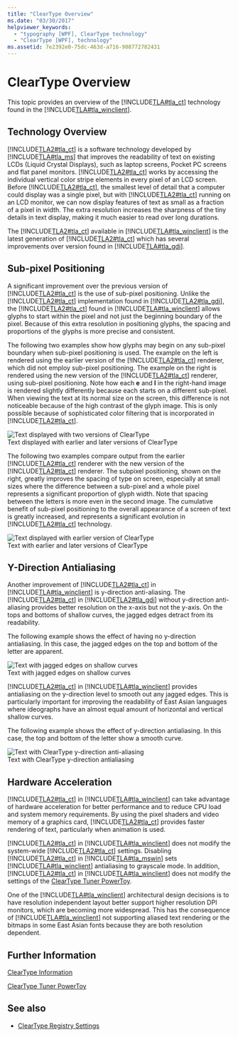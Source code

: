 ```yaml
---
title: "ClearType Overview"
ms.date: "03/30/2017"
helpviewer_keywords: 
  - "typography [WPF], ClearType technology"
  - "ClearType [WPF], technology"
ms.assetid: 7e2392e0-75dc-463d-a716-908772782431
---
```

# ClearType Overview
This topic provides an overview of the [!INCLUDE[TLA#tla_ct](../../../../includes/tlasharptla-ct-md.md)] technology found in the [!INCLUDE[TLA#tla_winclient](../../../../includes/tlasharptla-winclient-md.md)].  
  
  
<a name="overview"></a>   
## Technology Overview  
 [!INCLUDE[TLA2#tla_ct](../../../../includes/tla2sharptla-ct-md.md)] is a software technology developed by [!INCLUDE[TLA#tla_ms](../../../../includes/tlasharptla-ms-md.md)] that improves the readability of text on existing LCDs (Liquid Crystal Displays), such as laptop screens, Pocket PC screens and flat panel monitors.  [!INCLUDE[TLA2#tla_ct](../../../../includes/tla2sharptla-ct-md.md)] works by accessing the individual vertical color stripe elements in every pixel of an LCD screen. Before [!INCLUDE[TLA2#tla_ct](../../../../includes/tla2sharptla-ct-md.md)], the smallest level of detail that a computer could display was a single pixel, but with [!INCLUDE[TLA2#tla_ct](../../../../includes/tla2sharptla-ct-md.md)] running on an LCD monitor, we can now display features of text as small as a fraction of a pixel in width. The extra resolution increases the sharpness of the tiny details in text display, making it much easier to read over long durations.  
  
 The [!INCLUDE[TLA2#tla_ct](../../../../includes/tla2sharptla-ct-md.md)] available in [!INCLUDE[TLA#tla_winclient](../../../../includes/tlasharptla-winclient-md.md)] is the latest generation of [!INCLUDE[TLA2#tla_ct](../../../../includes/tla2sharptla-ct-md.md)] which has several improvements over version found in [!INCLUDE[TLA#tla_gdi](../../../../includes/tlasharptla-gdi-md.md)].  
  
<a name="sub-pixel_positioning"></a>   
## Sub-pixel Positioning  
 A significant improvement over the previous version of [!INCLUDE[TLA2#tla_ct](../../../../includes/tla2sharptla-ct-md.md)] is the use of sub-pixel positioning. Unlike the [!INCLUDE[TLA2#tla_ct](../../../../includes/tla2sharptla-ct-md.md)] implementation found in [!INCLUDE[TLA2#tla_gdi](../../../../includes/tla2sharptla-gdi-md.md)], the [!INCLUDE[TLA2#tla_ct](../../../../includes/tla2sharptla-ct-md.md)] found in [!INCLUDE[TLA#tla_winclient](../../../../includes/tlasharptla-winclient-md.md)] allows glyphs to start within the pixel and not just the beginning boundary of the pixel. Because of this extra resolution in positioning glyphs, the spacing and proportions of the glyphs is more precise and consistent.  
  
 The following two examples show how glyphs may begin on any sub-pixel boundary when sub-pixel positioning is used. The example on the left is rendered using the earlier version of the [!INCLUDE[TLA2#tla_ct](../../../../includes/tla2sharptla-ct-md.md)] renderer, which did not employ sub-pixel positioning. The example on the right is rendered using the new version of the [!INCLUDE[TLA2#tla_ct](../../../../includes/tla2sharptla-ct-md.md)] renderer, using sub-pixel positioning. Note how each **e** and **l** in the right-hand image is rendered slightly differently because each starts on a different sub-pixel. When viewing the text at its normal size on the screen, this difference is not noticeable because of the high contrast of the glyph image. This is only possible because of sophisticated color filtering that is incorporated in [!INCLUDE[TLA2#tla_ct](../../../../includes/tla2sharptla-ct-md.md)].  
  
 ![Text displayed with two versions of ClearType](./media/wcpsdk-mmgraphics-text-cleartype-overview-01.png "wcpsdk_mmgraphics_text_cleartype_overview_01")  
Text displayed with earlier and later versions of ClearType  
  
 The following two examples compare output from the earlier [!INCLUDE[TLA2#tla_ct](../../../../includes/tla2sharptla-ct-md.md)] renderer with the new version of the [!INCLUDE[TLA2#tla_ct](../../../../includes/tla2sharptla-ct-md.md)] renderer. The subpixel positioning, shown on the right, greatly improves the spacing of type on screen, especially at small sizes where the difference between a sub-pixel and a whole pixel represents a significant proportion of glyph width. Note that spacing between the letters is more even in the second image. The cumulative benefit of sub-pixel positioning to the overall appearance of a screen of text is greatly increased, and represents a significant evolution in [!INCLUDE[TLA2#tla_ct](../../../../includes/tla2sharptla-ct-md.md)] technology.  
  
 ![Text displayed with earlier version of ClearType](./media/wcpsdk-mmgraphics-text-cleartype-overview-02.png "wcpsdk_mmgraphics_text_cleartype_overview_02")  
Text with earlier and later versions of ClearType  
  
<a name="y-direction_antialiasing"></a>   
## Y-Direction Antialiasing  
 Another improvement of [!INCLUDE[TLA2#tla_ct](../../../../includes/tla2sharptla-ct-md.md)] in [!INCLUDE[TLA#tla_winclient](../../../../includes/tlasharptla-winclient-md.md)] is y-direction anti-aliasing. The [!INCLUDE[TLA2#tla_ct](../../../../includes/tla2sharptla-ct-md.md)] in [!INCLUDE[TLA2#tla_gdi](../../../../includes/tla2sharptla-gdi-md.md)] without y-direction anti-aliasing provides better resolution on the x-axis but not the y-axis. On the tops and bottoms of shallow curves, the jagged edges detract from its readability.  
  
 The following example shows the effect of having no y-direction antialiasing. In this case, the jagged edges on the top and bottom of the letter are apparent.  
  
 ![Text with jagged edges on shallow curves](./media/wcpsdk-mmgraphics-text-cleartype-overview-03.png "wcpsdk_mmgraphics_text_cleartype_overview_03")  
Text with jagged edges on shallow curves  
  
 [!INCLUDE[TLA2#tla_ct](../../../../includes/tla2sharptla-ct-md.md)] in [!INCLUDE[TLA#tla_winclient](../../../../includes/tlasharptla-winclient-md.md)] provides antialiasing on the y-direction level to smooth out any jagged edges. This is particularly important for improving the readability of East Asian languages where ideographs have an almost equal amount of horizontal and vertical shallow curves.  
  
 The following example shows the effect of y-direction antialiasing. In this case, the top and bottom of the letter show a smooth curve.  
  
 ![Text with ClearType y&#45;direction anti&#45;aliasing](./media/wcpsdk-mmgraphics-text-cleartype-overview-04.png "wcpsdk_mmgraphics_text_cleartype_overview_04")  
Text with ClearType y-direction antialiasing  
  
<a name="hardware_acceleration"></a>   
## Hardware Acceleration  
 [!INCLUDE[TLA2#tla_ct](../../../../includes/tla2sharptla-ct-md.md)] in [!INCLUDE[TLA#tla_winclient](../../../../includes/tlasharptla-winclient-md.md)] can take advantage of hardware acceleration for better performance and to reduce CPU load and system memory requirements. By using the pixel shaders and video memory of a graphics card, [!INCLUDE[TLA2#tla_ct](../../../../includes/tla2sharptla-ct-md.md)] provides faster rendering of text, particularly when animation is used.  
  
 [!INCLUDE[TLA2#tla_ct](../../../../includes/tla2sharptla-ct-md.md)] in [!INCLUDE[TLA#tla_winclient](../../../../includes/tlasharptla-winclient-md.md)] does not modify the system-wide [!INCLUDE[TLA2#tla_ct](../../../../includes/tla2sharptla-ct-md.md)] settings. Disabling [!INCLUDE[TLA2#tla_ct](../../../../includes/tla2sharptla-ct-md.md)] in [!INCLUDE[TLA#tla_mswin](../../../../includes/tlasharptla-mswin-md.md)] sets [!INCLUDE[TLA#tla_winclient](../../../../includes/tlasharptla-winclient-md.md)] antialiasing to grayscale mode. In addition, [!INCLUDE[TLA2#tla_ct](../../../../includes/tla2sharptla-ct-md.md)] in [!INCLUDE[TLA#tla_winclient](../../../../includes/tlasharptla-winclient-md.md)] does not modify the settings of the [ClearType Tuner PowerToy](https://www.microsoft.com/typography/ClearTypePowerToy.mspx).  
  
 One of the [!INCLUDE[TLA#tla_winclient](../../../../includes/tlasharptla-winclient-md.md)] architectural design decisions is to have resolution independent layout better support higher resolution DPI monitors, which are becoming more widespread. This has the consequence of [!INCLUDE[TLA#tla_winclient](../../../../includes/tlasharptla-winclient-md.md)] not supporting aliased text rendering or the bitmaps in some East Asian fonts because they are both resolution dependent.  
  
<a name="further_information"></a>   
## Further Information  
 [ClearType Information](https://www.microsoft.com/typography/ClearTypeInfo.mspx)  
  
 [ClearType Tuner PowerToy](https://www.microsoft.com/typography/ClearTypePowerToy.mspx)  
  
## See also
- [ClearType Registry Settings](cleartype-registry-settings.md)
